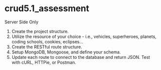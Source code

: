 # crud5.1_assessment
Server Side Only
1. Create the project structure.
2. Utilize the resource of your choice - i.e., vehicles, superheroes, planets, coding schools, cookies, eclipses...
3. Create the RESTful route structure.
4. Setup MongoDB, Mongoose, and define your schema.
5. Update each route to connect to the database and return JSON. Test with cURL, HTTPie, or Postman.
